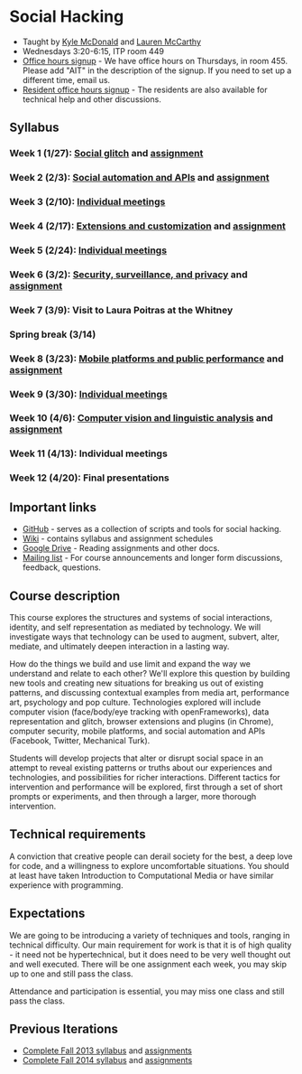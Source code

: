 # Social Hacking

* Taught by [Kyle McDonald](mailto:kyle@kylemcdonald.net) and [Lauren McCarthy](mailto:laurmccarthy@gmail.com)
* Wednesdays 3:20-6:15, ITP room 449
* [Office hours signup](http://bit.ly/1hECzFK) - We have office hours on Thursdays, in room 455. Please add "AIT" in the description of the signup. If you need to set up a different time, email us.
* [Resident office hours signup](https://itp.nyu.edu/inwiki/) - The residents are also available for technical help and other discussions.

## Syllabus

### Week 1 (1/27): [Social glitch](https://github.com/lmccart/AppropriatingInteractionTechnologies/wiki/Social-glitch) and [assignment](https://github.com/lmccart/AppropriatingInteractionTechnologies/wiki/Spring-2016-Assignments#assignment-1)

### Week 2 (2/3): [Social automation and APIs](https://github.com/lmccart/AppropriatingInteractionTechnologies/wiki/Social-automation-and-APIs) and [assignment](https://github.com/lmccart/AppropriatingInteractionTechnologies/wiki/Spring-2016-Assignments#assignment-2)

### Week 3 (2/10): [Individual meetings](https://github.com/lmccart/SocialHacking/wiki/Individual-Meetings#210)

### Week 4 (2/17): [Extensions and customization](https://github.com/lmccart/AppropriatingInteractionTechnologies/wiki/Extensions-and-customization) and [assignment](https://github.com/lmccart/AppropriatingInteractionTechnologies/wiki/Spring-2016-Assignments#assignment-3)

### Week 5 (2/24): [Individual meetings](https://github.com/lmccart/SocialHacking/wiki/Individual-Meetings#224)

### Week 6 (3/2): [Security, surveillance, and privacy](https://github.com/lmccart/AppropriatingInteractionTechnologies/wiki/Security,-surveillance,-and-privacy) and [assignment](https://github.com/lmccart/AppropriatingInteractionTechnologies/wiki/Spring-2016-Assignments#assignment-4)

### Week 7 (3/9): Visit to Laura Poitras at the Whitney

### Spring break (3/14)

### Week 8 (3/23): [Mobile platforms and public performance](https://github.com/lmccart/AppropriatingInteractionTechnologies/wiki/Mobile,-public-and-participatory-performance) and [assignment](https://github.com/lmccart/AppropriatingInteractionTechnologies/wiki/Spring-2016-Assignments#assignment-5)

### Week 9 (3/30): [Individual meetings](https://github.com/lmccart/SocialHacking/wiki/Individual-Meetings#330)

### Week 10 (4/6): [Computer vision and linguistic analysis](https://github.com/lmccart/AppropriatingInteractionTechnologies/wiki/Computer-vision-and-linguistic-analysis) and [assignment](https://github.com/lmccart/AppropriatingInteractionTechnologies/wiki/Spring-2016-Assignments#assignment-6)

### Week 11 (4/13): Individual meetings

### Week 12 (4/20): Final presentations


## Important links

* [GitHub](https://github.com/lmccart/AppropriatingInteractionTechnologies) - serves as a collection of scripts and tools for social hacking.
* [Wiki](https://github.com/lmccart/AppropriatingInteractionTechnologies/wiki/) - contains syllabus and assignment schedules
* [Google Drive](https://drive.google.com/folderview?id=0B9tyIRZ76JCdNzdlUHAtdlUtTFU&usp=sharing) - Reading assignments and other docs.
* [Mailing list](https://groups.google.com/forum/#!forum/social-hacking) - For course announcements and longer form discussions, feedback, questions. 

## Course description

This course explores the structures and systems of social interactions, identity, and self representation as mediated by technology. We will investigate ways that technology can be used to augment, subvert, alter, mediate, and ultimately deepen interaction in a lasting way.

How do the things we build and use limit and expand the way we understand and relate to each other? We'll explore this question by building new tools and creating new situations for breaking us out of existing patterns, and discussing contextual examples from media art, performance art, psychology and pop culture. Technologies explored will include computer vision (face/body/eye tracking with openFrameworks), data representation and glitch, browser extensions and plugins (in Chrome), computer security, mobile platforms, and social automation and APIs (Facebook, Twitter, Mechanical Turk).

Students will develop projects that alter or disrupt social space in an attempt to reveal existing patterns or truths about our experiences and technologies, and possibilities for richer interactions. Different
tactics for intervention and performance will be explored, first through a set of short prompts or experiments, and then through a larger, more thorough intervention.

## Technical requirements

A conviction that creative people can derail society for the best, a deep love for code, and a willingness to explore uncomfortable situations. You should at least have taken Introduction to Computational Media or have similar experience with programming.

## Expectations

We are going to be introducing a variety of techniques and tools, ranging in technical difficulty. Our main requirement for work is that it is of high quality - it need not be hypertechnical, but it does need to be very well thought out and well executed. There will be one assignment each week, you may skip up to one and still pass the class.

Attendance and participation is essential, you may miss one class and still pass the class.


## Previous Iterations

* [Complete Fall 2013 syllabus](https://github.com/lmccart/AppropriatingInteractionTechnologies/wiki/Fall-2013-syllabus) and [assignments](https://github.com/lmccart/AppropriatingInteractionTechnologies/wiki/Fall-2013-assignments)
* [Complete Fall 2014 syllabus](https://github.com/lmccart/AppropriatingInteractionTechnologies/wiki/Fall-2014-Syllabus) and [assignments](https://github.com/lmccart/AppropriatingInteractionTechnologies/wiki/Fall-2014-Assignments)
